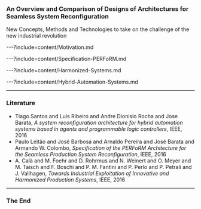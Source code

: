 ### An Overview and Comparison of Designs of Architectures for Seamless System Reconfiguration
New Concepts, Methods and Technologies to take on the challenge of the new industrial revolution

---?include=content/Motivation.md

---?include=content/Specification-PERFoRM.md

---?include=content/Harmonized-Systems.md

---?include=content/Hybrid-Automation-Systems.md

---
### Literature
* Tiago Santos and Luis Ribeiro and Andre Dionisio Rocha and Jose
Barata, *A system reconfiguration architecture for hybrid automation
systems based in agents and programmable logic controllers*, IEEE,
2016
* Paulo Leitão and José Barbosa and Arnaldo Pereira and José Barata
and Armando W. Colombo, *Specification of the PERFoRM Architecture
for the Seamless Production System Reconfiguration*, IEEE, 2016
* A. Calà and M. Foehr and D. Rohrmus and N. Weinert and O. Meyer
and M. Taisch and F. Boschi and P. M. Fantini and P. Perlo and P.
Petrali and J. Vallhagen, *Towards Industrial Exploitation of Innovative
and Harmonized Production Systems*, IEEE, 2016


---
### The End
